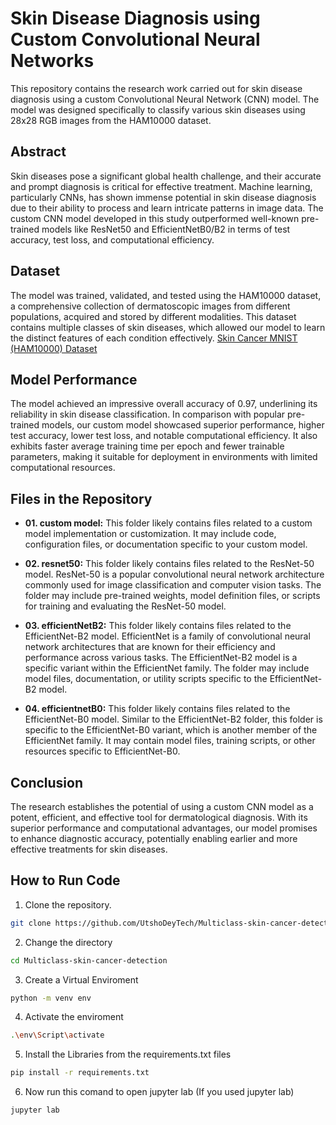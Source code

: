 # Skin Disease Diagnosis using Custom Convolutional Neural Networks

This repository contains the research work carried out for skin disease diagnosis using a custom Convolutional Neural Network (CNN) model. The model was designed specifically to classify various skin diseases using 28x28 RGB images from the HAM10000 dataset.

## Abstract

Skin diseases pose a significant global health challenge, and their accurate and prompt diagnosis is critical for effective treatment. Machine learning, particularly CNNs, has shown immense potential in skin disease diagnosis due to their ability to process and learn intricate patterns in image data. The custom CNN model developed in this study outperformed well-known pre-trained models like ResNet50 and EfficientNetB0/B2 in terms of test accuracy, test loss, and computational efficiency.

## Dataset

The model was trained, validated, and tested using the HAM10000 dataset, a comprehensive collection of dermatoscopic images from different populations, acquired and stored by different modalities. This dataset contains multiple classes of skin diseases, which allowed our model to learn the distinct features of each condition effectively.
[Skin Cancer MNIST (HAM10000) Dataset](https://www.kaggle.com/datasets/kmader/skin-cancer-mnist-ham10000)


## Model Performance

The model achieved an impressive overall accuracy of 0.97, underlining its reliability in skin disease classification. In comparison with popular pre-trained models, our custom model showcased superior performance, higher test accuracy, lower test loss, and notable computational efficiency. It also exhibits faster average training time per epoch and fewer trainable parameters, making it suitable for deployment in environments with limited computational resources.

## Files in the Repository

- **01. custom model:** This folder likely contains files related to a custom model implementation or customization. It may include code, configuration files, or documentation specific to your custom model.

- **02. resnet50:** This folder likely contains files related to the ResNet-50 model. ResNet-50 is a popular convolutional neural network architecture commonly used for image classification and computer vision tasks. The folder may include pre-trained weights, model definition files, or scripts for training and evaluating the ResNet-50 model.

- **03. efficientNetB2:** This folder likely contains files related to the EfficientNet-B2 model. EfficientNet is a family of convolutional neural network architectures that are known for their efficiency and performance across various tasks. The EfficientNet-B2 model is a specific variant within the EfficientNet family. The folder may include model files, documentation, or utility scripts specific to the EfficientNet-B2 model.

- **04. efficientnetB0:** This folder likely contains files related to the EfficientNet-B0 model. Similar to the EfficientNet-B2 folder, this folder is specific to the EfficientNet-B0 variant, which is another member of the EfficientNet family. It may contain model files, training scripts, or other resources specific to EfficientNet-B0.


## Conclusion

The research establishes the potential of using a custom CNN model as a potent, efficient, and effective tool for dermatological diagnosis. With its superior performance and computational advantages, our model promises to enhance diagnostic accuracy, potentially enabling earlier and more effective treatments for skin diseases.

## How to Run Code

1. Clone the repository.
```bash
git clone https://github.com/UtshoDeyTech/Multiclass-skin-cancer-detection.git
```
2. Change the directory
```bash
cd Multiclass-skin-cancer-detection
```
3. Create a Virtual Enviroment
```bash
python -m venv env
```
4. Activate the enviroment
```bash
.\env\Script\activate
```
5. Install the Libraries from the requirements.txt files
```bash
pip install -r requirements.txt
```
6. Now run this comand to open jupyter lab (If you used jupyter lab)
```bash
jupyter lab
```


